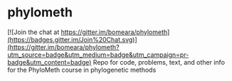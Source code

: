 # phylometh

[![Join the chat at https://gitter.im/bomeara/phylometh](https://badges.gitter.im/Join%20Chat.svg)](https://gitter.im/bomeara/phylometh?utm_source=badge&utm_medium=badge&utm_campaign=pr-badge&utm_content=badge)
Repo for code, problems, text, and other info for the PhyloMeth course in phylogenetic methods
